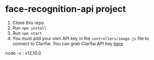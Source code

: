 # face-recognition-api project

1. Clone this repo
2. Run `npm install`
3. Run `npm start`
4. You must add your own API key in the `controllers/image.js` file to connect to Clarifai.
You can grab Clarifai API key [here](https://www.clarifai.com/)

node -v : v12.10.0